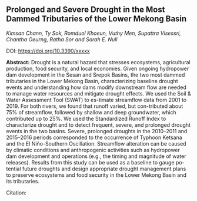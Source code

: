 ## Prolonged and Severe Drought in the Most Dammed Tributaries of the Lower Mekong Basin

*Kimsan Chann, Ty Sok, Romduol Khoeun, Vuthy Men, Supattra Visessri, Chantha Oeurng, Ratha Sor and Sarah E. Null*

DOI: https://doi.org/10.3390/xxxxx

**Abstract:** Drought is a natural hazard that stresses ecosystems, agricultural production, food security, and local economies. Given ongoing hydropower dam development in the Sesan and Srepok Basins, the two most dammed tributaries in the Lower Mekong Basin, characterizing baseline drought events and understanding how dams modify downstream flow are  needed to manage water resources and mitigate drought effects. We used the Soil & Water Assessment Tool (SWAT) to es-timate streamflow data from 2001 to 2019. For both rivers, we found that runoff varied, but con-tributed about 75% of streamflow, followed by shallow and deep groundwater, which contributed up to 25%. We used the Standardized Runoff Index to characterize drought and to detect  frequent, severe, and prolonged drought events in the two basins. Severe, prolonged droughts in the 2010–2011 and 2015–2016 periods corresponded to the occurrence of Typhoon Ketsana and the El Niño-Southern Oscillation. Streamflow alteration can be caused by climatic conditions and anthropogenic activities such as hydropower dam development and operations (e.g., the timing and magnitude of water releases). Results from this study can be used as a baseline to gauge po-tential future droughts and design appropriate drought management plans to preserve ecosystems and food security in the Lower Mekong Basin and its tributaries.


Citation: 




